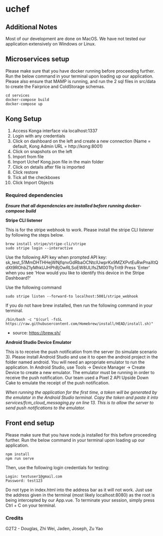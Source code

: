 # uchef

## Additional Notes
Most of our development are done on MacOS. We have not tested our application extensively on Windows or Linux.

## Microservices setup

Please make sure that you have docker running before proceeding further.
Run the below command in your terminal upon loading up our application.
Please also ensure that MAMP is running, and run the 2 sql files in src/data to create the Fairprice and ColdStorage schemas.

```
cd services
docker-compose build
docker-compose up
```

## Kong Setup

1.   Access Konga interface via localhost:1337
2.   Login with any credentials
3.   Click on dashboard on the left and create a new connection (Name = default, Kong Admin URL = http://kong:8001)
4.   Click on snapshots on the left
5.   Import from file 
6.   Import Uchef Kong.json file in the main folder
7.   Click on details after file is imported
8.   Click restore 
9.   Tick all the checkboxes 
10.  Click Import Objects

### Required dependencies
***Ensure that all dependencies are installed before running docker-compose build***

**Stripe CLI listener**

This is for the stripe webhook to work. Please install the stripe CLI listener by following the steps below.

```
brew install stripe/stripe-cli/stripe
sudo stripe login --interactive
```

Use the following API key when prompted
API key: sk_test_51MmDHTHHejWNjfqnvGdRbaOCNtclUwprKx9MZXPvtEuRwPnaXtQdXt9ROhbZ1yMhkUJHPhBjOwRLSoEW8ULlfsZM00TtyTrit9
Press 'Enter' when you see 'How would you like to identify this device in the Stripe Dashboard?'

Use the following command
```
sudo stripe listen --forward-to localhost:5001/stripe_webhook
```

If you do not have brew installed, then run the following command in your terminal.

```
/bin/bash -c "$(curl -fsSL https://raw.githubusercontent.com/Homebrew/install/HEAD/install.sh)"
```
-   source: https://brew.sh/

**Android Studio Device Emulator**

This is to receive the push notification from the server (to simulate scenario 3). Please install Android Studio and use it to open the android project in the folder named android. You will need an apropriate emulator to run the application. In Android Studio, use Tools -> Device Manager -> Create Device to create a new emulator. The emulator must be running in order to receive the push notification. Our team used a Pixel 2 API Upside Down Cake to emulate the receipt of the push notification.

*When running the application for the first time, a token will be generated by the emulator in the Android Studio terminal. Copy the token and paste it into services/fcm_cloud_messaging.py on line 13. This is to allow the server to send push notifications to the emulator.*

## Front end setup

Please make sure that you have node.js installed for this before proceeding further.
Run the below command in your terminal upon loading up our application.

```
npm install
npm run serve
```

Then, use the following login credentials for testing:

```
Login: testuser1@gmail.com
Password: test123
```

Do not type in index.html into the address bar as it will not work. Just use the address given in the terminal (most likely localhost:8080) as the root is being intercepted by our App.vue.
To terminate your session, simply press Ctrl + C on your terminal.

### Credits

G2T2 - Douglas, Zhi Wei, Jaden, Joseph, Zu Yao
